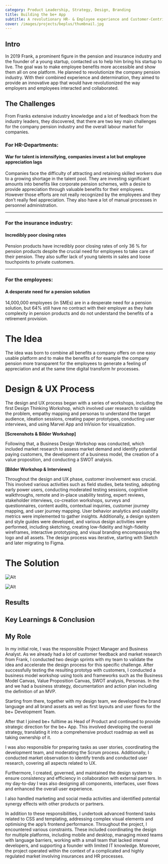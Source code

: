 ```yaml
---
category: Product Leadership, Strategy, Design, Branding
title: Building the be+ App
subtitle: A revolutionary HR- & Employee experience and Customer-Centric Company
cover: /images/projects/beplus/thumbnail.jpg
---
```


## Intro

In 2019 Frank, a prominent figure in the pension and insurance industry and the founder of a young startup, contacted us to help him bring his startup to live. The goal was to make employee benefits more accessible and show them all on one platform. He planned to revolutionize the company pension industry. With their combined experience and determination, they aimed to provide an innovative app that would have revolutionized the way employers and employees interacted and collaborated.

## The Challenges

From Franks extensive industry knowledge and a lot of feedback from the industry leaders, they discovered, that there are two key main challenges for the company pension industry and the overall labour market for companies.

### For HR-Departments:

#### War for talent is intensifying, companies invest a lot but employee appreciation lags

Companies face the difficulty of attracting and retaining skilled workers due to a growing shortage in the talent pool. They are investing significant amounts into benefits like corporate pension schemes, with a desire to provide appreciation through valuable benefits for their employees. However those efforts are not really recognized by the employees and they don’t really feel appreciation. They also have a lot of manual processes in personnel administration.

---

### For the insurance industry:

#### Incredibly poor closing rates

Pension products have incredibly poor closing rates of only 36 % for pension products despite the crucial need for employees to take care of their pension. They also suffer lack of young talents in sales and loose touchpoints to private customers.

---

### For the employees:

#### A desperate need for a pension solution

14,000,000 employees (in SMEs) are in a desperate need for a pension solution, but 64% still have no contract with their employer as they hate complexity in pension products and do not understand the benefits of a retirement provision.

# The Idea

The idea was born to combine all benefits a company offers on one easy usable platform and to make the benefits of for example the company pension more transparent for the employees to generate a feeling of appreciation and at the same time digital transform hr processes.

# Design & UX Process

The design and UX process began with a series of workshops, including the first Design Thinking Workshop, which involved user research to validate the problem, empathy mapping and personas to understand the target audience, ideation sessions, creating paper prototypes, conducting user interviews, and using Marvel App and InVision for visualization.

**[Screenshots & Bilder Workshop]**

Following that, a Business Design Workshop was conducted, which included market research to assess market demand and identify potential paying customers, the development of a business model, the creation of a value proposition, and conducting a SWOT analysis.

**[Bilder Workshop & Interviews]**

Throughout the design and UX phase, customer involvement was crucial. This involved various activities such as field studies, beta testing, adopting early power users, conducting moderated testing sessions, cognitive walkthroughs, remote and in-place usability testing, expert reviews, stakeholder interviews, co-creation workshops, surveys and questionnaires, content audits, contextual inquiries, customer journey mapping, and user journey mapping. User behavior analytics and usability metrics were implemented to gather insights. Additionally, a design system and style guides were developed, and various design activities were performed, including sketching, creating low-fidelity and high-fidelity wireframes, interactive prototyping, and visual branding encompassing the logo and all assets. The design process was iterative, starting with Sketch and later migrating to Figma.

# The Solution

<div class="grid gap-4 md:grid-cols-2 no-padding">

![Alt](/images/projects/beplus/mockup-1.jpg 'Team in the phase of conception')

![Alt](/images/projects/beplus/mockup-2.jpg 'Team in the phase of conception')

</div>

## Results

## Key Learnings & Conclusion

## My Role

In my initial role, I was the responsible Project Manager and Business Analyst. As we already had a lot of customer feedback and market research from Frank, I conducted two design sprints with my team to validate the idea and accelerate the design process for this specific challenge. After successfully testing the resulting prototyp with customers, I conducted a business model workshop using tools and frameworks such as the Business Model Canvas, Value Proposition Canvas, SWOT analysis, Personas. In the and we had a business strategy, documentation and action plan including the definition of an MVP.

Starting from there, together with my design team, we developed the brand language and all brand assets as well as first layouts and user flows for the be+ Development Team.

After that I joined be+ fulltime as Head of Product and continued to provide strategic direction for the be+ App. This involved developing the overall strategy, translating it into a comprehensive product roadmap as well as taking ownership of it.

I was also responsible for preparing tasks as user stories, coordinating the development team, and moderating the Scrum process. Additionally, I conducted market observation to identify trends and conducted user research, covering all aspects related to UX.

Furthermore, I created, governed, and maintained the design system to ensure consistency and efficiency in collaboration with external partners.
In my day-to-day I was also designing all components, interfaces, user flows and enhanced the overall user experience.

I also handled marketing and social media activities and identified potential synergy effects with other products or partners.

In addition to these responsibilities, I undertook advanced frontend tasks related to CSS and templating, addressing complex visual elements and optimising the app’s frontend performance.
Throughout the project, I encountered various constraints. These included coordinating the design for multiple platforms, including mobile and desktop, managing mixed teams with language barriers, working with a small team that lacked internal developers, and supporting a founder with limited IT knowledge. Moreover, the project operated within the context of a complicated and highly regulated market involving insurances and HR processes.
